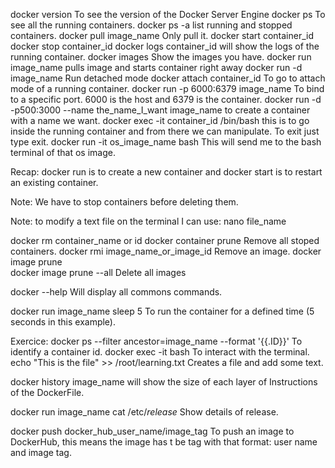 docker version      To see the version of the Docker Server Engine
docker ps               To see all the running containers.
docker ps -a    list running and stopped containers.
docker pull image_name      Only pull it.
docker start container_id
docker stop container_id
docker logs container_id    will show the logs of the running container.
docker images   Show the images you have.
docker run image_name   pulls image and starts container right away
docker run -d image_name    Run detached mode
docker attach container_id      To go to attach mode of a running container.
docker run -p 6000:6379  image_name    To bind to a specific port. 6000 is the host and 6379 is the container.
docker run -d -p500:3000 --name the_name_I_want image_name  to create a container with a name we want.
docker exec -it container_id /bin/bash  this is to go inside the running container and from there we can manipulate. To exit just type exit.
docker run -it os_image_name bash       This will send me to the bash terminal of that os image.

Recap: docker run is to create a new container and docker start is to restart an existing container.

Note: We have to stop containers before deleting them.

Note: to modify a text file on the terminal I can use: nano file_name

docker rm container_name or id
docker container prune      Remove all stoped containers.
docker rmi image_name_or_image_id      Remove an image.
docker image prune          
docker image prune --all    Delete all images

docker --help       Will display all commons commands.

docker run image_name sleep 5   To run the container for a defined time (5 seconds in this example).

Exercice:
docker ps --filter ancestor=image_name --format '{{.ID}}'   To identify a container id.
docker exec -it <container id> bash     To interact with the terminal.
echo "This is the file" >> /root/learning.txt   Creates a file and add some text.

docker history image_name   will show the size of each layer of Instructions of the DockerFile.

docker run image_name cat /etc/*release*    Show details of release.

docker push docker_hub_user_name/image_tag  To push an image to DockerHub, this means the image has t be tag with that format: user name and image tag.
